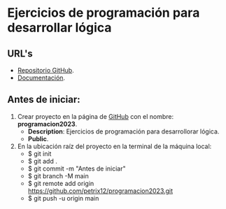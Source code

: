 # Ejercicios de programación para desarrollar lógica


## URL's
+ [Repositorio GitHub](https://github.com/petrix12/programacion2023.git).
+ [Documentación](https://docspp.netlify.app/guide/logica/programacion2022/programacion2023-P01.html).


## Antes de iniciar:
1. Crear proyecto en la página de [GitHub](https://github.com) con el nombre: **programacion2023**.
    + **Description**: Ejercicios de programación para desarrollorar lógica.
    + **Public**.
2. En la ubicación raíz del proyecto en la terminal de la máquina local:
    + $ git init
    + $ git add .
    + $ git commit -m "Antes de iniciar"
    + $ git branch -M main
    + $ git remote add origin https://github.com/petrix12/programacion2023.git
    + $ git push -u origin main